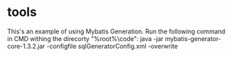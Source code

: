 # tools
This's an example of using Mybatis Generation.
Run the following command in CMD withing the direcorty "%root%\code":
java -jar mybatis-generator-core-1.3.2.jar -configfile sqlGeneratorConfig.xml -overwrite
